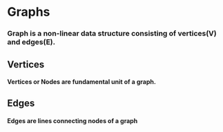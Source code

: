 # Graphs
### Graph is a non-linear data structure consisting of vertices(V) and edges(E).

## Vertices
#### Vertices or Nodes are fundamental unit of a graph.

## Edges
#### Edges are lines connecting nodes of a graph

